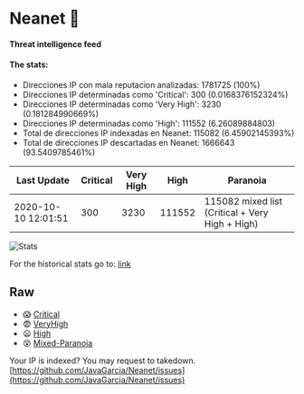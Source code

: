 # Neanet :hocho:
#### Threat intelligence feed
#### The stats:

- Direcciones IP con mala reputacion analizadas: 1781725 (100%)
- Direcciones IP determinadas como 'Critical':  300 (0.0168376152324%)
- Direcciones IP determinadas como 'Very High':  3230 (0.181284990669%)
- Direcciones IP determinadas como 'High':  111552 (6.26089884803)
- Total de direcciones IP indexadas en Neanet:  115082 (6.45902145393%)
- Total de direcciones IP descartadas en Neanet:  1666643 (93.5409785461%)

| Last Update | Critical | Very High | High | Paranoia |
| --- | --- | --- | --- | --- |
| 2020-10-10 12:01:51 | 300 | 3230 | 111552 | 115082 mixed list (Critical + Very High + High)|

![Stats](https://docs.google.com/spreadsheets/d/e/2PACX-1vSnaNMIXVabIpDJjufMlzH7poXnshF3mgd8Is1g9ytUEzVsP5my4Trn8f-xkoLLQ38xpL3HtmUexLo6/pubchart?oid=501124687&format=image)

For the historical stats go to: [link](/stats.csv)
## Raw
- :scream: [Critical](https://raw.githubusercontent.com/JavaGarcia/Neanet/master/blacklists/neanet_critical.txt)
- :fearful: [VeryHigh](https://raw.githubusercontent.com/JavaGarcia/Neanet/master/blacklists/neanet_veryHigh.txtt)
- :frowning: [High](https://raw.githubusercontent.com/JavaGarcia/Neanet/master/blacklists/neanet_high.txt)
- :dizzy_face: [Mixed-Paranoia](https://raw.githubusercontent.com/JavaGarcia/Neanet/master/blacklists/neanet_all.txt)


Your IP is indexed? You may request to takedown. [https://github.com/JavaGarcia/Neanet/issues](https://github.com/JavaGarcia/Neanet/issues)































































































































































































































































































































































































































































































































































































































































































































































































































































































































































































































































































































































































































































































































































